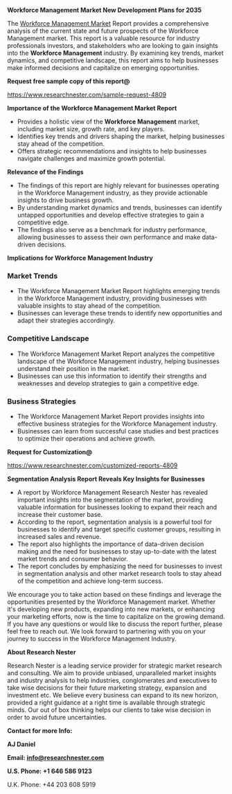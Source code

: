 ﻿<a name="_hlk168570615"></a><a name="_hlk168498031"></a>**Workforce Management Market New Development Plans for 2035**

The [Workforce Management Market](https://www.researchnester.com/reports/workforce-management-market/4809) Report provides a comprehensive analysis of the current state and future prospects of the Workforce Management market. This report is a valuable resource for industry professionals investors, and stakeholders who are looking to gain insights into the **Workforce Management** industry. By examining key trends, market dynamics, and competitive landscape, this report aims to help businesses make informed decisions and capitalize on emerging opportunities.

**Request free sample copy of this report@**

<https://www.researchnester.com/sample-request-4809> 

**Importance of the Workforce Management Market Report**

- Provides a holistic view of the **Workforce Management** market, including market size, growth rate, and key players.
- Identifies key trends and drivers shaping the market, helping businesses stay ahead of the competition.
- Offers strategic recommendations and insights to help businesses navigate challenges and maximize growth potential.

**Relevance of the Findings**

- The findings of this report are highly relevant for businesses operating in the Workforce Management industry, as they provide actionable insights to drive business growth.
- By understanding market dynamics and trends, businesses can identify untapped opportunities and develop effective strategies to gain a competitive edge.
- The findings also serve as a benchmark for industry performance, allowing businesses to assess their own performance and make data-driven decisions.

**Implications for Workforce Management Industry**
### **Market Trends**
- The Workforce Management Market Report highlights emerging trends in the Workforce Management industry, providing businesses with valuable insights to stay ahead of the competition.
- Businesses can leverage these trends to identify new opportunities and adapt their strategies accordingly.
### **Competitive Landscape**
- The Workforce Management Market Report analyzes the competitive landscape of the Workforce Management industry, helping businesses understand their position in the market.
- Businesses can use this information to identify their strengths and weaknesses and develop strategies to gain a competitive edge.
### **Business Strategies**
- The Workforce Management Market Report provides insights into effective business strategies for the Workforce Management industry.
- Businesses can learn from successful case studies and best practices to optimize their operations and achieve growth.

**Request for Customization@**

<https://www.researchnester.com/customized-reports-4809> 

**Segmentation Analysis Report Reveals Key Insights for Businesses**

- A report by Workforce Management Research Nester has revealed important insights into the segmentation of the market, providing valuable information for businesses looking to expand their reach and increase their customer base.
- According to the report, segmentation analysis is a powerful tool for businesses to identify and target specific customer groups, resulting in increased sales and revenue.
- The report also highlights the importance of data-driven decision making and the need for businesses to stay up-to-date with the latest market trends and consumer behavior.
- The report concludes by emphasizing the need for businesses to invest in segmentation analysis and other market research tools to stay ahead of the competition and achieve long-term success.

We encourage you to take action based on these findings and leverage the opportunities presented by the Workforce Management market. Whether it's developing new products, expanding into new markets, or enhancing your marketing efforts, now is the time to capitalize on the growing demand. If you have any questions or would like to discuss the report further, please feel free to reach out. We look forward to partnering with you on your journey to success in the Workforce Management Industry.

**About Research Nester**

Research Nester is a leading service provider for strategic market research and consulting. We aim to provide unbiased, unparalleled market insights and industry analysis to help industries, conglomerates and executives to take wise decisions for their future marketing strategy, expansion and investment etc. We believe every business can expand to its new horizon, provided a right guidance at a right time is available through strategic minds. Our out of box thinking helps our clients to take wise decision in order to avoid future uncertainties.

**Contact for more Info:**

**AJ Daniel**

**Email: info@researchnester.com**

**U.S. Phone: +1 646 586 9123**

U.K. Phone: +44 203 608 5919



